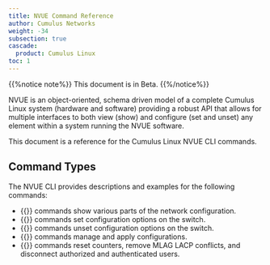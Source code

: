 ```yaml
---
title: NVUE Command Reference
author: Cumulus Networks
weight: -34
subsection: true
cascade:
  product: Cumulus Linux
toc: 1
---
```

{{%notice note%}}
This document is in Beta.
{{%/notice%}}

NVUE is an object-oriented, schema driven model of a complete Cumulus Linux system (hardware and software) providing a robust API that allows for multiple interfaces to both view (show) and configure (set and unset) any element within a system running the NVUE software.

This document is a reference for the Cumulus Linux NVUE CLI commands.

## Command Types

The NVUE CLI provides descriptions and examples for the following commands:
- {{<link url="Show-Commands" text="nv show">}} commands show various parts of the network configuration.
- {{<link url="Set-and-Unset-Commands" text="nv set">}} commands set configuration options on the switch.
- {{<link url="Set-and-Unset-Commands" text="nv unset">}} commands unset configuration options on the switch.
- {{<link url="Config-Commands" text="nv config">}} commands manage and apply configurations.
- {{<link url="Action-Commands" text="nv action">}} commands reset counters, remove MLAG LACP conflicts, and disconnect authorized and authenticated users.
